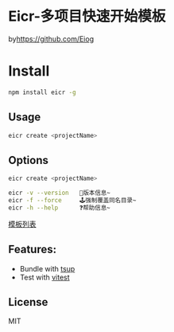 # Eicr-多项目快速开始模板
by<https://github.com/Eiog>
# Install

```bash
npm install eicr -g
```
## Usage
```bash
eicr create <projectName>
```
## Options
```bash
eicr create <projectName> 

eicr -v --version   🎈版本信息~
eicr -f --force     🕹️强制覆盖同名目录~
eicr -h --help      ❓帮助信息~
```
[模板列表](https://github.com/Eiog/eicr/blob/main/store.json)
## Features:

- Bundle with [tsup](https://github.com/egoist/tsup)
- Test with [vitest](https://vitest.dev)

## License

MIT
